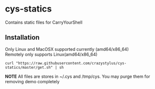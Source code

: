 # cys-statics
Contains static files for CarryYourShell

## Installation
Only Linux and MacOSX supported currently (amd64/x86_64)<br/>
Remotely only supports Linux(amd64/x86_64) <br/>
```shell
curl "https://raw.githubusercontent.com/crazystylus/cys-statics/master/get.sh" | sh
```

**NOTE** All files are stores in ~/.cys and /tmp/cys. You may purge them for removing demo completely
